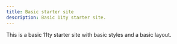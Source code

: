 ```yaml
---
title: Basic starter site
description: Basic 11ty starter site. 
---
```


This is a basic 11ty starter site with basic styles and a basic layout.
